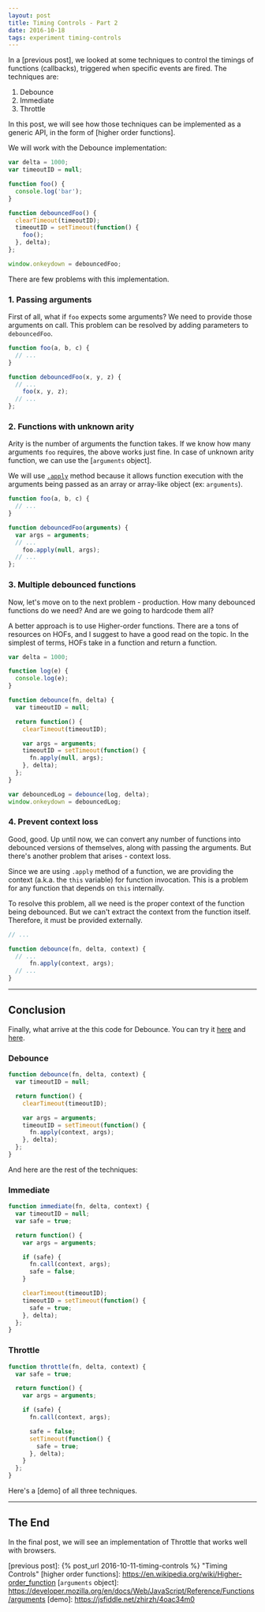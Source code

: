 ```yaml
---
layout: post
title: Timing Controls - Part 2
date: 2016-10-18
tags: experiment timing-controls
---
```


In a [previous post], we looked at some techniques to control the timings of functions (callbacks), triggered when specific events are fired. The techniques are:

1. Debounce
2. Immediate
3. Throttle

In this post, we will see how those techniques can be implemented as a generic API, in the form of [higher order functions].

<!-- preview -->

We will work with the Debounce implementation:

```js
var delta = 1000;
var timeoutID = null;

function foo() {
  console.log('bar');
}

function debouncedFoo() {
  clearTimeout(timeoutID);
  timeoutID = setTimeout(function() {
    foo();
  }, delta);
};

window.onkeydown = debouncedFoo;
```

There are few problems with this implementation.

### 1. Passing arguments

First of all, what if `foo` expects some arguments?
We need to provide those arguments on call.
This problem can be resolved by adding parameters to `debouncedFoo`.

```js
function foo(a, b, c) {
  // ...
}

function debouncedFoo(x, y, z) {
  // ...
    foo(x, y, z);
  // ...
};
```

### 2. Functions with unknown arity

Arity is the number of arguments the function takes.
If we know how many arguments `foo` requires, the above works just fine.
In case of unknown arity function, we can use the [`arguments` object].

We will use [`.apply`](https://developer.mozilla.org/en-US/docs/Web/JavaScript/Reference/Global_Objects/Function/apply) method because it allows function execution with the arguments being passed as an array or array-like object (ex: `arguments`).

```js
function foo(a, b, c) {
  // ...
}

function debouncedFoo(arguments) {
  var args = arguments;
  // ...
    foo.apply(null, args);
  // ...
};
```

### 3. Multiple debounced functions

Now, let's move on to the next problem - production.
How many debounced functions do we need? And are we going to hardcode them all?

A better approach is to use Higher-order functions.
There are a tons of resources on HOFs, and I suggest to have a good read on the topic.
In the simplest of terms, HOFs take in a function and return a function.

```js
var delta = 1000;

function log(e) {
  console.log(e);
}

function debounce(fn, delta) {
  var timeoutID = null;

  return function() {
    clearTimeout(timeoutID);

    var args = arguments;
    timeoutID = setTimeout(function() {
      fn.apply(null, args);
    }, delta);
  };
}

var debouncedLog = debounce(log, delta);
window.onkeydown = debouncedLog;
```

### 4. Prevent context loss

Good, good.
Up until now, we can convert any number of functions into debounced versions of themselves, along with passing the arguments.
But there's another problem that arises - context loss.

Since we are using `.apply` method of a function, we are providing the context (a.k.a. the `this` variable) for function invocation.
This is a problem for any function that depends on `this` internally.

To resolve this problem, all we need is the proper context of the function being debounced.
But we can't extract the context from the function itself.
Therefore, it must be provided externally.

```js
// ...

function debounce(fn, delta, context) {
  // ...
      fn.apply(context, args);
  // ...
}
```

---

## Conclusion
Finally, what arrive at the this code for Debounce.
You can try it
<a href="https://jsfiddle.net/zhirzh/3bbmxu8h/2">here</a>
and
<a href="https://jsfiddle.net/zhirzh/4o88jmbq/3">here</a>.

### Debounce

```js
function debounce(fn, delta, context) {
  var timeoutID = null;

  return function() {
    clearTimeout(timeoutID);

    var args = arguments;
    timeoutID = setTimeout(function() {
      fn.apply(context, args);
    }, delta);
  };
}
```

And here are the rest of the techniques:

### Immediate

```js
function immediate(fn, delta, context) {
  var timeoutID = null;
  var safe = true;

  return function() {
    var args = arguments;

    if (safe) {
      fn.call(context, args);
      safe = false;
    }

    clearTimeout(timeoutID);
    timeoutID = setTimeout(function() {
      safe = true;
    }, delta);
  };
}
```

### Throttle

```js
function throttle(fn, delta, context) {
  var safe = true;

  return function() {
    var args = arguments;

    if (safe) {
      fn.call(context, args);

      safe = false;
      setTimeout(function() {
        safe = true;
      }, delta);
    }
  };
}
```

Here's a [demo] of all three techniques.

---

## The End

In the final post, we will see an implementation of Throttle that works well with browsers.

[previous post]: {% post_url 2016-10-11-timing-controls %} "Timing Controls"
[higher order functions]: https://en.wikipedia.org/wiki/Higher-order_function
[`arguments` object]: https://developer.mozilla.org/en/docs/Web/JavaScript/Reference/Functions/arguments
[demo]: https://jsfiddle.net/zhirzh/4oac34m0
